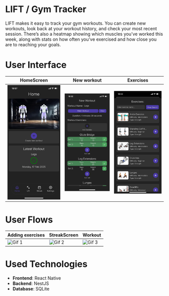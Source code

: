 # LIFT / Gym Tracker
LIFT makes it easy to track your gym workouts. You can create new workouts, look back at your workout history, and check your most recent session. There’s also a heatmap showing which muscles you’ve worked this week, along with stats on how often you’ve exercised and how close you are to reaching your goals.

# User Interface
| HomeScreen                               | New workout                                       | Exercises                                        |
|------------------------------------------|---------------------------------------------------|--------------------------------------------------|
| ![Image 1](assets/readme/homeScreen.jpg) | ![Image 2](assets/readme/createWorkoutScreen.jpg) | ![Image 3](assets/readme/allExercisesScreen.jpg) |

# User Flows
| Adding exercises                                                                        | StreakScreen                                                                           | Workout                                                                           |
|-----------------------------------------------------------------------------------------|----------------------------------------------------------------------------------------|-----------------------------------------------------------------------------------|
| ![Gif 1](assets/readme/exerciseModalDemonstration-ezgif.com-video-to-gif-converter.gif) | ![Gif 2](assets/readme/streakScreenDemonstration-ezgif.com-video-to-gif-converter.gif) | ![Gif 3](assets/readme/workoutDemonstration-ezgif.com-video-to-gif-converter.gif) |


# Used Technologies
- **Frontend**: React Native
- **Backend**: NestJS
- **Database**: SQLite


